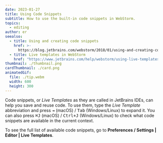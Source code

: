 ```yaml
---
date: 2023-01-27
title: Using Code Snippets
subtitle: How to use the built-in code snippets in WebStorm.
topics:
  - editing
author: er
seealso:
  - title: Using and creating code snippets
    href: >-
      https://blog.jetbrains.com/webstorm/2018/01/using-and-creating-code-snippets/
  - title: Live templates in WebStorm
    href: "https://www.jetbrains.com/help/webstorm/using-live-templates.html"
thumbnail: ./thumbnail.png
cardThumbnail: ./card.png
animatedGif:
  file: ./tip.webm
  width: 600
  height: 300
---
```


Code snippets, or _Live Templates_ as they are called in JetBrains IDEs, can help you save and reuse code. To use them, type the _Live Template_ abbreviation and press <kbd>⇥</kbd> (macOS) / <kbd>Tab</kbd> (Windows/Linux) to expand it. You can also press <kbd>⌘J</kbd> (macOS) / <kbd>Ctrl+J</kbd> (Windows/Linux) to check what code snippets are available in the current context.

To see the full list of available code snippets, go to **Preferences / Settings | Editor | Live Templates**.

